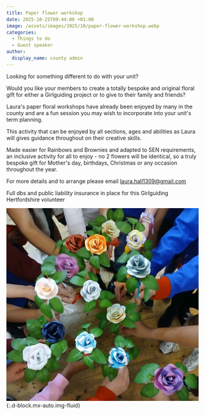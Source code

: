 ```yaml
---
title: Paper flower workshop
date: 2025-10-25T09:44:00 +01:00
image: /assets/images/2025/10/paper-flower-workshop.webp
categories:
  - Things to do
  - Guest speaker
author:
  display_name: county admin
---
```

Looking for something different to do with your unit?

Would you like your members to create a totally bespoke and original floral gift for either a Girlguiding project or to give to their family and friends?

Laura's paper floral workshops have already been enjoyed by many in the county and are a fun session you may wish to incorporate into your unit's term planning.

This activity that can be enjoyed by all sections, ages and abilities as Laura will gives guidance throughout on their creative skills.

Made easier for Rainbows and Brownies and adapted to SEN requirements, an inclusive activity for all to enjoy - no 2 flowers will be identical, so a truly bespoke gift for Mother's day, birthdays, Christmas or any occasion throughout the year.

For more details and to arrange please email <laura.hall1309@gmail.com>

Full dbs and public liability insurance in place for this Girlguiding Hertfordshire volunteer

![Paper flowers made by Guides](/assets/images/2025/10/flowers.webp){:.d-block.mx-auto.img-fluid}
